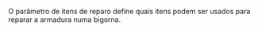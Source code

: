 O parâmetro de itens de reparo define quais itens podem ser usados para reparar a armadura numa bigorna.